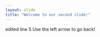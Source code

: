 ```yaml
---
layout: slide
title: "Welcome to our second slide!"
---
```

edited line 5
Use the left arrow to go back!
